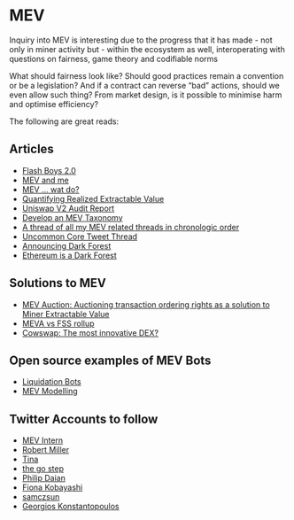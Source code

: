 # MEV 
Inquiry into MEV is interesting due to the progress that it has made - not only in miner activity but - within the ecosystem as well, interoperating with questions on fairness, game theory and codifiable norms

What should fairness look like? Should good practices remain a convention or be a legislation? And if a contract can reverse “bad” actions, should we even allow such thing? From market design, is it possible to minimise harm and optimise efficiency?

The following are great reads: 

## Articles 
- [Flash Boys 2.0](https://arxiv.org/pdf/1904.05234.pdf)
- [MEV and me](https://www.paradigm.xyz/2021/02/mev-and-me/)
- [MEV ... wat do?](https://pdaian.com/blog/mev-wat-do/)
- [Quantifying Realized Extractable Value](https://hackmd.io/@flashbots/quantifying-REV)
- [Uniswap V2 Audit Report](https://dapp.org.uk/reports/uniswapv2.html#org63cfbf7)
- [Develop an MEV Taxonomy](https://github.com/flashbots/mev-research/issues/24)
- [A thread of all my MEV related threads in chronologic order](https://twitter.com/bertcmiller/status/1402665992422047747)
- [Uncommon Core Tweet Thread](https://twitter.com/miyuki_crypto/status/1396414282250653700)
- [Announcing Dark Forest](https://blog.zkga.me/announcing-darkforest)
- [Ethereum is a Dark Forest](https://www.paradigm.xyz/2020/08/ethereum-is-a-dark-forest/)

## Solutions to MEV
- [MEV Auction: Auctioning transaction ordering rights as a solution to Miner Extractable Value](https://ethresear.ch/t/mev-auction-auctioning-transaction-ordering-rights-as-a-solution-to-miner-extractable-value/6788)
- [MEVA vs FSS rollup](https://twitter.com/ChainLinkGod/status/1412246204386209796)
- [Cowswap: The most innovative DEX?](https://www.youtube.com/watch?v=FvFxKVaSloA) 

## Open source examples of MEV Bots 
- [Liquidation Bots](https://github.com/fxfactorial/liquidation-bot-fall-2020)
- [MEV Modelling](https://github.com/fifikobayashi/mev)

## Twitter Accounts to follow 
- [MEV Intern](https://twitter.com/mevintern)
- [Robert Miller](https://twitter.com/bertcmiller)
- [Tina](https://twitter.com/tzhen)
- [the go step](https://twitter.com/thegostep)
- [Philip Daian](https://twitter.com/phildaian)
- [Fiona Kobayashi](https://twitter.com/fifikobayashi)
- [samczsun](https://twitter.com/samczsun)
- [Georgios Konstantopoulos](https://twitter.com/gakonst)

